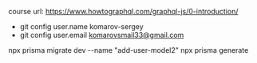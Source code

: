 course url: https://www.howtographql.com/graphql-js/0-introduction/

- git config user.name komarov-sergey
- git config user.email komarovsmail33@gmail.com

npx prisma migrate dev --name "add-user-model2"
npx prisma generate
